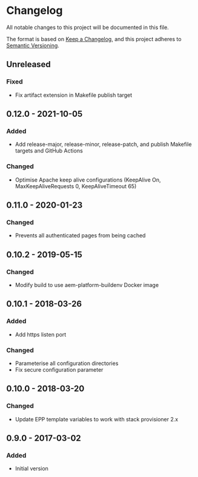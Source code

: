 # Changelog

All notable changes to this project will be documented in this file.

The format is based on [Keep a Changelog](https://keepachangelog.com/en/1.0.0/),
and this project adheres to [Semantic Versioning](https://semver.org/spec/v2.0.0.html).

## Unreleased

### Fixed
- Fix artifact extension in Makefile publish target

## 0.12.0 - 2021-10-05
### Added
- Add release-major, release-minor, release-patch, and publish Makefile targets and GitHub Actions

### Changed
- Optimise Apache keep alive configurations (KeepAlive On, MaxKeepAliveRequests 0, KeepAliveTimeout 65)

## 0.11.0 - 2020-01-23
### Changed
- Prevents all authenticated pages from being cached

## 0.10.2 - 2019-05-15
### Changed
- Modify build to use aem-platform-buildenv Docker image

## 0.10.1 - 2018-03-26
### Added
- Add https listen port

### Changed
- Parameterise all configuration directories
- Fix secure configuration parameter

## 0.10.0 - 2018-03-20
### Changed
- Update EPP template variables to work with stack provisioner 2.x

## 0.9.0 - 2017-03-02
### Added
- Initial version
